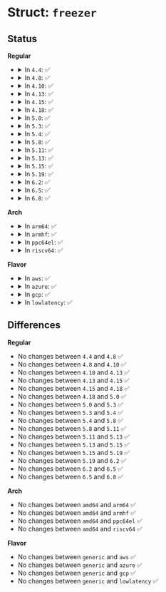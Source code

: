 # Struct: <code>freezer</code>

## Status
<b>Regular</b>
<ul>
<li>
<details>
<summary>In <code>4.4</code>: ✅</summary>

```c
struct freezer {
    struct cgroup_subsys_state css;
    unsigned int state;
};
```
</details>
</li>
<li>
<details>
<summary>In <code>4.8</code>: ✅</summary>

```c
struct freezer {
    struct cgroup_subsys_state css;
    unsigned int state;
};
```
</details>
</li>
<li>
<details>
<summary>In <code>4.10</code>: ✅</summary>

```c
struct freezer {
    struct cgroup_subsys_state css;
    unsigned int state;
};
```
</details>
</li>
<li>
<details>
<summary>In <code>4.13</code>: ✅</summary>

```c
struct freezer {
    struct cgroup_subsys_state css;
    unsigned int state;
};
```
</details>
</li>
<li>
<details>
<summary>In <code>4.15</code>: ✅</summary>

```c
struct freezer {
    struct cgroup_subsys_state css;
    unsigned int state;
};
```
</details>
</li>
<li>
<details>
<summary>In <code>4.18</code>: ✅</summary>

```c
struct freezer {
    struct cgroup_subsys_state css;
    unsigned int state;
};
```
</details>
</li>
<li>
<details>
<summary>In <code>5.0</code>: ✅</summary>

```c
struct freezer {
    struct cgroup_subsys_state css;
    unsigned int state;
};
```
</details>
</li>
<li>
<details>
<summary>In <code>5.3</code>: ✅</summary>

```c
struct freezer {
    struct cgroup_subsys_state css;
    unsigned int state;
};
```
</details>
</li>
<li>
<details>
<summary>In <code>5.4</code>: ✅</summary>

```c
struct freezer {
    struct cgroup_subsys_state css;
    unsigned int state;
};
```
</details>
</li>
<li>
<details>
<summary>In <code>5.8</code>: ✅</summary>

```c
struct freezer {
    struct cgroup_subsys_state css;
    unsigned int state;
};
```
</details>
</li>
<li>
<details>
<summary>In <code>5.11</code>: ✅</summary>

```c
struct freezer {
    struct cgroup_subsys_state css;
    unsigned int state;
};
```
</details>
</li>
<li>
<details>
<summary>In <code>5.13</code>: ✅</summary>

```c
struct freezer {
    struct cgroup_subsys_state css;
    unsigned int state;
};
```
</details>
</li>
<li>
<details>
<summary>In <code>5.15</code>: ✅</summary>

```c
struct freezer {
    struct cgroup_subsys_state css;
    unsigned int state;
};
```
</details>
</li>
<li>
<details>
<summary>In <code>5.19</code>: ✅</summary>

```c
struct freezer {
    struct cgroup_subsys_state css;
    unsigned int state;
};
```
</details>
</li>
<li>
<details>
<summary>In <code>6.2</code>: ✅</summary>

```c
struct freezer {
    struct cgroup_subsys_state css;
    unsigned int state;
};
```
</details>
</li>
<li>
<details>
<summary>In <code>6.5</code>: ✅</summary>

```c
struct freezer {
    struct cgroup_subsys_state css;
    unsigned int state;
};
```
</details>
</li>
<li>
<details>
<summary>In <code>6.8</code>: ✅</summary>

```c
struct freezer {
    struct cgroup_subsys_state css;
    unsigned int state;
};
```
</details>
</li>
</ul>
<b>Arch</b>
<ul>
<li>
<details>
<summary>In <code>arm64</code>: ✅</summary>

```c
struct freezer {
    struct cgroup_subsys_state css;
    unsigned int state;
};
```
</details>
</li>
<li>
<details>
<summary>In <code>armhf</code>: ✅</summary>

```c
struct freezer {
    struct cgroup_subsys_state css;
    unsigned int state;
};
```
</details>
</li>
<li>
<details>
<summary>In <code>ppc64el</code>: ✅</summary>

```c
struct freezer {
    struct cgroup_subsys_state css;
    unsigned int state;
};
```
</details>
</li>
<li>
<details>
<summary>In <code>riscv64</code>: ✅</summary>

```c
struct freezer {
    struct cgroup_subsys_state css;
    unsigned int state;
};
```
</details>
</li>
</ul>
<b>Flavor</b>
<ul>
<li>
<details>
<summary>In <code>aws</code>: ✅</summary>

```c
struct freezer {
    struct cgroup_subsys_state css;
    unsigned int state;
};
```
</details>
</li>
<li>
<details>
<summary>In <code>azure</code>: ✅</summary>

```c
struct freezer {
    struct cgroup_subsys_state css;
    unsigned int state;
};
```
</details>
</li>
<li>
<details>
<summary>In <code>gcp</code>: ✅</summary>

```c
struct freezer {
    struct cgroup_subsys_state css;
    unsigned int state;
};
```
</details>
</li>
<li>
<details>
<summary>In <code>lowlatency</code>: ✅</summary>

```c
struct freezer {
    struct cgroup_subsys_state css;
    unsigned int state;
};
```
</details>
</li>
</ul>

## Differences
<b>Regular</b>
<ul>
<li>
No changes between <code>4.4</code> and <code>4.8</code> ✅
</li>
<li>
No changes between <code>4.8</code> and <code>4.10</code> ✅
</li>
<li>
No changes between <code>4.10</code> and <code>4.13</code> ✅
</li>
<li>
No changes between <code>4.13</code> and <code>4.15</code> ✅
</li>
<li>
No changes between <code>4.15</code> and <code>4.18</code> ✅
</li>
<li>
No changes between <code>4.18</code> and <code>5.0</code> ✅
</li>
<li>
No changes between <code>5.0</code> and <code>5.3</code> ✅
</li>
<li>
No changes between <code>5.3</code> and <code>5.4</code> ✅
</li>
<li>
No changes between <code>5.4</code> and <code>5.8</code> ✅
</li>
<li>
No changes between <code>5.8</code> and <code>5.11</code> ✅
</li>
<li>
No changes between <code>5.11</code> and <code>5.13</code> ✅
</li>
<li>
No changes between <code>5.13</code> and <code>5.15</code> ✅
</li>
<li>
No changes between <code>5.15</code> and <code>5.19</code> ✅
</li>
<li>
No changes between <code>5.19</code> and <code>6.2</code> ✅
</li>
<li>
No changes between <code>6.2</code> and <code>6.5</code> ✅
</li>
<li>
No changes between <code>6.5</code> and <code>6.8</code> ✅
</li>
</ul>
<b>Arch</b>
<ul>
<li>
No changes between <code>amd64</code> and <code>arm64</code> ✅
</li>
<li>
No changes between <code>amd64</code> and <code>armhf</code> ✅
</li>
<li>
No changes between <code>amd64</code> and <code>ppc64el</code> ✅
</li>
<li>
No changes between <code>amd64</code> and <code>riscv64</code> ✅
</li>
</ul>
<b>Flavor</b>
<ul>
<li>
No changes between <code>generic</code> and <code>aws</code> ✅
</li>
<li>
No changes between <code>generic</code> and <code>azure</code> ✅
</li>
<li>
No changes between <code>generic</code> and <code>gcp</code> ✅
</li>
<li>
No changes between <code>generic</code> and <code>lowlatency</code> ✅
</li>
</ul>
